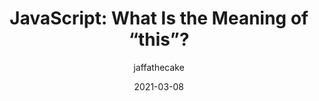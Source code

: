 ---
author: jaffathecake
date: 2021-03-08
layout: post.njk
publisher: chromiumdev
tags:
  - javascript
target_url: https://web.dev/javascript-this/
title: "JavaScript: What Is the Meaning of “this”?"
---